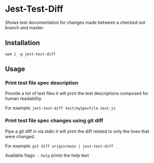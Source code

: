 # Jest-Test-Diff

Shows test documentation for changes made between a checked out branch and master.

## Installation

`npm i -g jest-test-diff`

## Usage

### Print test file spec description

Provide a list of test files it will print the test descriptions composed for human readability.

For example: `jest-test-diff test/mySpecFile.test.js`

### Print test file spec changes using git diff

Pipe a git diff in via stdin it will print the diff related to only the lines that were changed.

For example: `git diff origin/main | jest-test-diff`

Available flags:
`--help`      prints the help text
